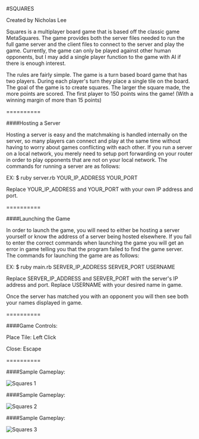 #SQUARES

Created by Nicholas Lee

Squares is a multiplayer board game that is based off the classic game MetaSquares.  The game provides both the server files needed to run the full game server and the client files to connect to the server and play the game.  Currently, the game can only be played against other human opponents, but I may add a single player function to the game with AI if there is enough interest.

The rules are fairly simple.  The game is a turn based board game that has two players.  During each player's turn they place a single tile on the board.  The goal of the game is to create squares.  The larger the square made, the more points are scored.  The first player to 150 points wins the game! (With a winning margin of more than 15 points)

==========

####Hosting a Server

Hosting a server is easy and the matchmaking is handled internally on the server, so many players can connect and play at the same time without having to worry about games conflicting with each other.  If you run a server on a local network, you merely need to setup port forwarding on your router in order to play opponents that are not on your local network.  The commands for running a server are as follows:

EX: $ ruby server.rb YOUR_IP_ADDRESS YOUR_PORT

Replace YOUR_IP_ADDRESS and YOUR_PORT with your own IP address and port.

==========

####Launching the Game

In order to launch the game, you will need to either be hosting a server yourself or know the address of a server being hosted elsewhere.  If you fail to enter the correct commands when launching the game you will get an error in game telling you that the program failed to find the game server.  The commands for launching the game are as follows:

EX: $ ruby main.rb SERVER_IP_ADDRESS SERVER_PORT USERNAME

Replace SERVER_IP_ADDRESS and SERVER_PORT with the server's IP address and port.  Replace USERNAME with your desired name in game.

Once the server has matched you with an opponent you will then see both your names displayed in game.

==========

####Game Controls:

Place Tile: Left Click

Close: Escape

==========

####Sample Gameplay:

![Squares 1]()

####Sample Gameplay:

![Squares 2]()

####Sample Gameplay:

![Squares 3]()
